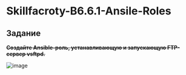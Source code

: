 # Skillfacroty-B6.6.1-Ansile-Roles

## Задание

~~**Создайте Ansible-роль, устанавливающую и запускающую FTP-сервер vsftpd.**~~

![image](https://db3pap003files.storage.live.com/y4mJNiDVN-xh_9rKNwTC-oNYeXzloQb07wnReH3KzvaawXiJ1kAIvVdXpv51Y-E93IhPSWy_thsyvePlMc6BjNSQI7KyRZ6gQ2Q9srXVlkmaBC4EL042xrLNjHlzkL0gSg2uetq1Pg9YT9TwIxnGuJJGrNUUwy70_TLgBdFgOIo5y50okDmbAnRTq5bP9wgtzUZFjbs8JguIXEEF8iDPuERTg/Ansible_Role_vsftpd.jpg?psid=1&width=1348&height=435)
